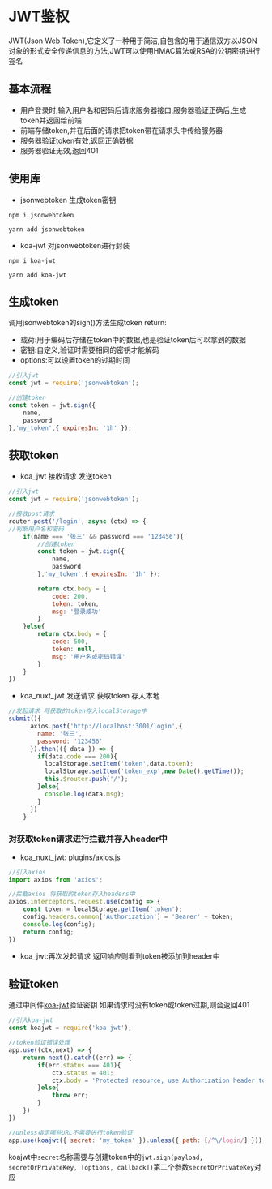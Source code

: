 # JWT鉴权
JWT(Json Web Token),它定义了一种用于简洁,自包含的用于通信双方以JSON对象的形式安全传递信息的方法,JWT可以使用HMAC算法或RSA的公钥密钥进行签名

## 基本流程
* 用户登录时,输入用户名和密码后请求服务器接口,服务器验证正确后,生成token并返回给前端
* 前端存储token,并在后面的请求把token带在请求头中传给服务器
* 服务器验证token有效,返回正确数据
* 服务器验证无效,返回401

## 使用库
* jsonwebtoken 生成token密钥
```
npm i jsonwebtoken

yarn add jsonwebtoken
```

* koa-jwt 对jsonwebtoken进行封装
```
npm i koa-jwt

yarn add koa-jwt
```

## 生成token
调用jsonwebtoken的sign()方法生成token
return:
* 载荷:用于编码后存储在token中的数据,也是验证token后可以拿到的数据
* 密钥:自定义,验证时需要相同的密钥才能解码
* options:可以设置token的过期时间
```js
//引入jwt
const jwt = require('jsonwebtoken');

//创建token
const token = jwt.sign({
    name,
    password
},'my_token',{ expiresIn: '1h' });
```

## 获取token
* koa_jwt 接收请求 发送token
```js
//引入jwt
const jwt = require('jsonwebtoken');

//接收post请求
router.post('/login', async (ctx) => {
//判断用户名和密码
    if(name === '张三' && password === '123456'){
        //创建token
        const token = jwt.sign({
            name,
            password
        },'my_token',{ expiresIn: '1h' });

        return ctx.body = {
            code: 200,
            token: token,
            msg: '登录成功'
        }
    }else{
        return ctx.body = {
            code: 500,
            token: null,
            msg: '用户名或密码错误'
        }
    }
})    
```

* koa_nuxt_jwt 发送请求 获取token 存入本地
```js
//发起请求 将获取的token存入localStorage中
submit(){
      axios.post('http://localhost:3001/login',{
        name: '张三',
        password: '123456'
      }).then(({ data }) => {
        if(data.code === 200){
          localStorage.setItem('token',data.token);
          localStorage.setItem('token_exp',new Date().getTime());
          this.$router.push('/');
        }else{
          console.log(data.msg);
        }
      })
    }
```

### 对获取token请求进行拦截并存入header中
* koa_nuxt_jwt: plugins/axios.js
```js
//引入axios
import axios from 'axios';

//拦截axios 将获取的token存入headers中
axios.interceptors.request.use(config => {
    const token = localStorage.getItem('token');
    config.headers.common['Authorization'] = 'Bearer' + token;
    console.log(config);
    return config;
})
```

* koa_jwt:再次发起请求 返回响应则看到token被添加到header中


## 验证token
通过中间件[koa-jwt](https://www.npmjs.com/package/koa-jwt)验证密钥
如果请求时没有token或token过期,则会返回401
```js
//引入koa-jwt
const koajwt = require('koa-jwt');

//token验证错误处理
app.use((ctx,next) => {
    return next().catch((err) => {
        if(err.status === 401){
            ctx.status = 401;
            ctx.body = 'Protected resource, use Authorization header to get access\n'
        }else{
            throw err;
        }
    })
})

//unless指定哪些URL不需要进行token验证
app.use(koajwt({ secret: 'my_token' }).unless({ path: [/^\/login/] }));
```
koajwt中`secret`名称需要与创建token中的`jwt.sign(payload, secretOrPrivateKey, [options, callback])`第二个参数`secretOrPrivateKey`对应

